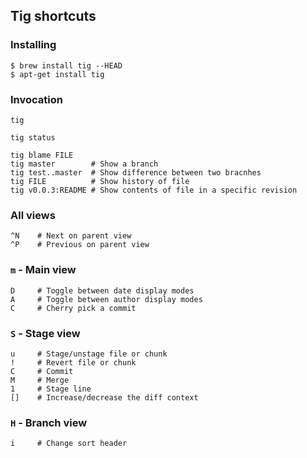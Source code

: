 Tig shortcuts
-------------

### Installing

    $ brew install tig --HEAD
    $ apt-get install tig

### Invocation

    tig

    tig status

    tig blame FILE
    tig master        # Show a branch
    tig test..master  # Show difference between two bracnhes
    tig FILE          # Show history of file
    tig v0.0.3:README # Show contents of file in a specific revision

### All views

    ^N    # Next on parent view
    ^P    # Previous on parent view

### `m` - Main view

    D     # Toggle between date display modes
    A     # Toggle between author display modes
    C     # Cherry pick a commit

### `S` - Stage view

    u     # Stage/unstage file or chunk
    !     # Revert file or chunk
    C     # Commit
    M     # Merge
    1     # Stage line
    []    # Increase/decrease the diff context

### `H` - Branch view

    i     # Change sort header
